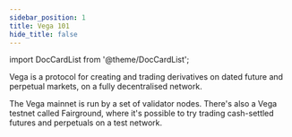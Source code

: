 ```yaml
---
sidebar_position: 1
title: Vega 101
hide_title: false
---
```

import DocCardList from '@theme/DocCardList';

Vega is a protocol for creating and trading derivatives on dated future and perpetual markets, on a fully decentralised network.

The Vega mainnet is run by a set of validator nodes. There's also a Vega testnet called Fairground, where it's possible to try trading cash-settled futures and perpetuals on a test network.
